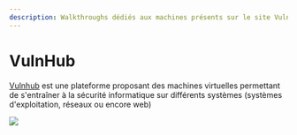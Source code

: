 ```yaml
---
description: Walkthroughs dédiés aux machines présents sur le site VulnHub.com
---
```


# VulnHub

[Vulnhub](https://www.vulnhub.com) est une plateforme proposant des machines virtuelles permettant de s'entraîner à la sécurité informatique sur différents systèmes (systèmes d'exploitation, réseaux ou encore web)

![](../../../.gitbook/assets/1\_3cwqazxwqovmo3e6br3xqa.png)
